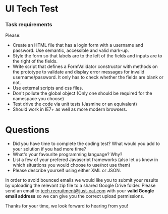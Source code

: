 
UI Tech Test
============

### Task requirements

Please:
* Create an HTML file that has a login form with a username and password. Use semantic, accessible and valid mark-up.
* Style the form so that labels are to the left of the fields and inputs are to the right of the fields.
* Write script that defines a FormValidator constructor with methods on the prototype to validate and display error messages for invalid username/password. It only has to check whether the fields are blank or not.
* Use external scripts and css files.
* Don't pollute the global object (Only one should be required for the namespace you choose)
* Test drive the code via unit tests (Jasmine or an equivalent)
* Should work in IE7+ as well as more modern browsers.

# Questions

* Did you have time to complete the coding test? What would you add to your solution if you had more time?
* What's your favourite programming language? Why?
* List a few of your prefered Javascript frameworks (also let us know in which situations you would choose to use/not use them)
* Please describe yourself using either XML or JSON.

In order to avoid bounced emails we would like you to submit your results by uploading the relevant zip file to a shared Google Drive folder. Please send an email to tech.recruitment@just-eat.com with your **valid Google email address** so we can give you the correct upload permissions.

Thanks for your time, we look forward to hearing from you!
